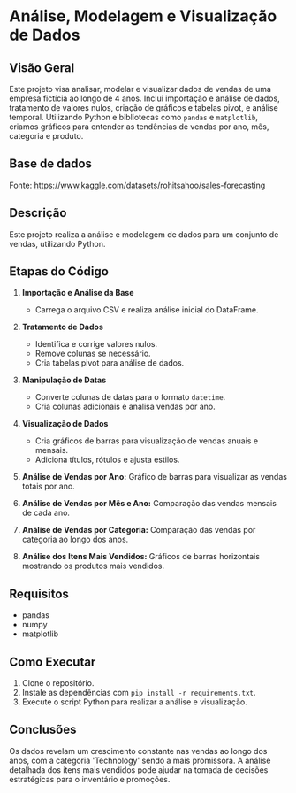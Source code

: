 # Análise, Modelagem e Visualização de Dados

## Visão Geral
Este projeto visa analisar, modelar e visualizar dados de vendas de uma empresa fictícia ao longo de 4 anos. Inclui importação e análise de dados, tratamento de valores nulos, criação de gráficos e tabelas pivot, e análise temporal. Utilizando Python e bibliotecas como `pandas` e `matplotlib`, criamos gráficos para entender as tendências de vendas por ano, mês, categoria e produto.

## Base de dados
Fonte: https://www.kaggle.com/datasets/rohitsahoo/sales-forecasting

## Descrição

Este projeto realiza a análise e modelagem de dados para um conjunto de vendas, utilizando Python. 

## Etapas do Código

1. **Importação e Análise da Base**
   - Carrega o arquivo CSV e realiza análise inicial do DataFrame.
   
2. **Tratamento de Dados**
   - Identifica e corrige valores nulos.
   - Remove colunas se necessário.
   - Cria tabelas pivot para análise de dados.
   
3. **Manipulação de Datas**
   - Converte colunas de datas para o formato `datetime`.
   - Cria colunas adicionais e analisa vendas por ano.

4. **Visualização de Dados**
   - Cria gráficos de barras para visualização de vendas anuais e mensais.
   - Adiciona títulos, rótulos e ajusta estilos.
  
5. **Análise de Vendas por Ano:** Gráfico de barras para visualizar as vendas totais por ano.
6. **Análise de Vendas por Mês e Ano:** Comparação das vendas mensais de cada ano.
7. **Análise de Vendas por Categoria:** Comparação das vendas por categoria ao longo dos anos.
8. **Análise dos Itens Mais Vendidos:** Gráficos de barras horizontais mostrando os produtos mais vendidos.

## Requisitos

- pandas
- numpy
- matplotlib



## Como Executar

1. Clone o repositório.
2. Instale as dependências com `pip install -r requirements.txt`.
3. Execute o script Python para realizar a análise e visualização.

## Conclusões
Os dados revelam um crescimento constante nas vendas ao longo dos anos, com a categoria 'Technology' sendo a mais promissora. A análise detalhada dos itens mais vendidos pode ajudar na tomada de decisões estratégicas para o inventário e promoções.


